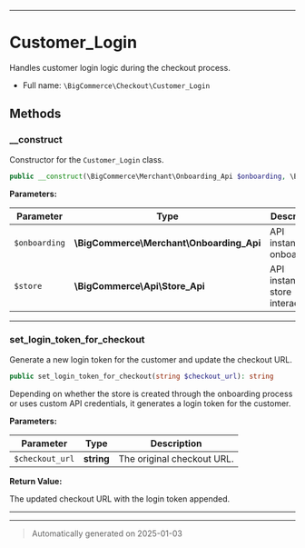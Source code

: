***

# Customer_Login

Handles customer login logic during the checkout process.



* Full name: `\BigCommerce\Checkout\Customer_Login`




## Methods


### __construct

Constructor for the `Customer_Login` class.

```php
public __construct(\BigCommerce\Merchant\Onboarding_Api $onboarding, \BigCommerce\Api\Store_Api $store): mixed
```








**Parameters:**

| Parameter | Type | Description |
|-----------|------|-------------|
| `$onboarding` | **\BigCommerce\Merchant\Onboarding_Api** | API instance for onboarding. |
| `$store` | **\BigCommerce\Api\Store_Api** | API instance for store interactions. |





***

### set_login_token_for_checkout

Generate a new login token for the customer and update the checkout URL.

```php
public set_login_token_for_checkout(string $checkout_url): string
```

Depending on whether the store is created through the onboarding process
or uses custom API credentials, it generates a login token for the customer.






**Parameters:**

| Parameter | Type | Description |
|-----------|------|-------------|
| `$checkout_url` | **string** | The original checkout URL. |


**Return Value:**

The updated checkout URL with the login token appended.




***


***
> Automatically generated on 2025-01-03
